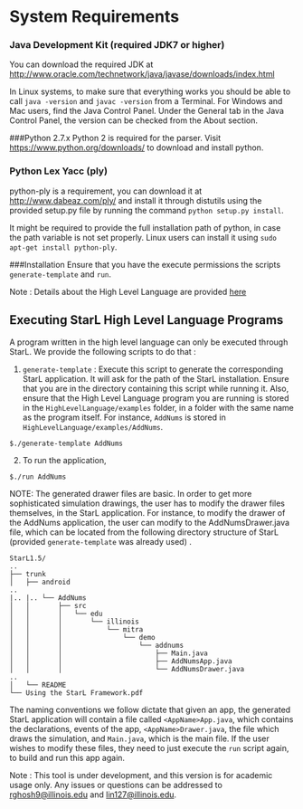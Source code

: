 # System Requirements 

### Java Development Kit (required JDK7 or higher)
You can download the required JDK at http://www.oracle.com/technetwork/java/javase/downloads/index.html

In Linux systems, to make sure that everything works you should be able to call `java -version` and
`javac -version` from a Terminal. For Windows and Mac users, find the Java Control Panel. Under the General tab in the Java Control Panel, the version can be checked from the About section. 


###Python 2.7.x 
Python 2 is required for the parser. Visit https://www.python.org/downloads/ to download and install python. 

### Python Lex Yacc (ply) 
python-ply is a requirement, you can download it at http://www.dabeaz.com/ply/ and install it through distutils using the provided setup.py file by running the command `python setup.py install`. 

It might be required to provide the full installation path of python, in case the path variable is not set properly. Linux users can install it using `sudo apt-get install python-ply`.

###Installation 
Ensure that you have the execute permissions the scripts `generate-template` and `run`. 

Note : Details about the High Level Language are provided [here](https://github.com/ritwika314/StarL1.5/blob/master/HighLevelLanguage/Writing%20High%20Level%20Language%20Programs.md)
## Executing StarL High Level Language Programs

A program written in the high level language can only be executed through StarL. We provide the following scripts to do that : 

1. `generate-template` : Execute this script to generate the corresponding StarL application. It will ask for the path of the StarL installation. Ensure that you are in the directory containing this script while running it. Also, ensure that the High Level Language program you are running is stored in the `HighLevelLanguage/examples` folder, in a folder with the same name as the program itself. For instance, `AddNums` is stored in `HighLevelLanguage/examples/AddNums`. 
```
$./generate-template AddNums
```
2. To run the application,
```
$./run AddNums
```

NOTE: The generated drawer files are basic. In order to get more sophisticated simulation drawings, the user has to modify the drawer files themselves, in the StarL application. For instance, to modify the drawer of the AddNums application, the user can modify to the AddNumsDrawer.java file, which can be located from the following directory structure of StarL (provided `generate-template` was already used) . 
```
StarL1.5/
..
├── trunk
│   ├── android
..
|.. |.. └── AddNums
│   │       ├── src
│   │       │   └── edu
│   │       │       └── illinois
│   │       │           └── mitra
│   │       │               └── demo
│   │       │                   └── addnums
│   │       │                       ├── Main.java
│   │       │                       ├── AddNumsApp.java
│   │       │                       └── AddNumsDrawer.java
..
│   └── README
└── Using the StarL Framework.pdf

```


The naming conventions we follow dictate that given an app, the generated StarL application will contain a file called `<AppName>App.java`, which contains the declarations, events of the app, `<AppName>Drawer.java`, the file which draws the simulation, and `Main.java`, which is the main file. If the user wishes to modify these files, they need to just execute the `run` script again, to build and run this app again. 

Note : This tool is under development, and this version is for academic usage only. Any issues or questions can be addressed to rghosh9@illinois.edu and lin127@illinois.edu. 
